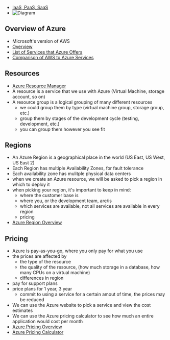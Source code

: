 - [IaaS, PaaS, SaaS](https://www.ibm.com/cloud/learn/iaas-paas-saas)
- ![Diagram](https://s7280.pcdn.co/wp-content/uploads/2017/09/iaas-paas-saas-comparison.jpg.optimal.jpg)

## Overview of Azure
- Microsoft's version of AWS
- [Overview](https://azure.microsoft.com/en-us/resources/cloud-computing-dictionary/what-is-azure/)
- [List of Services that Azure Offers](https://azure.microsoft.com/en-us/products/)
- [Comparison of AWS to Azure Services](https://docs.microsoft.com/en-us/azure/architecture/aws-professional/services)

## Resources
- [Azure Resource Manager](https://docs.microsoft.com/en-us/azure/azure-resource-manager/management/overview)
- A resource is a service that we use with Azure (Virtual Machine, storage account, so on)
- A resource group is a logical grouping of many different resources
    - we could group them by type (virtual machine group, storage group, etc.)
    - group them by stages of the development cycle (testing, development, etc.)
    - you can group them however you see fit

## Regions

- An Azure Region is a geographical place in the world (US East, US West, US East 2)
- Each Region has multiple Availability Zones, for fault tolerance
- Each availability zone has mulitple physical data centers
- when we create an Azure resource, we will be asked to pick a region in which to deploy it
- when picking your region, it's important to keep in mind:
    - where the customer base is
    - where you, or the development team, are/is
    - which services are available, not all services are available in every region
    - pricing
- [Azure Region Overview](https://docs.microsoft.com/en-us/azure/availability-zones/az-overview)

## Pricing
- Azure is pay-as-you-go, where you only pay for what you use
- the prices are affected by
    - the type of the resource
    - the quality of the resource, (how much storage in a database, how many CPUs on a virtual machine)
    - differences in region
- pay for support plans
- price plans for 1 year, 3 year
    - commit to using a service for a certain amout of time, the prices may be reduced
- We can use the Azure website to pick a service and view the cost estimates
- We can use the Azure pricing calculator to see how much an entire application would cost per month
- [Azure Pricing Overview](https://azure.microsoft.com/en-us/pricing/#product-pricing)
- [Azure Pricing Calculator](https://azure.microsoft.com/en-us/pricing/calculator/)